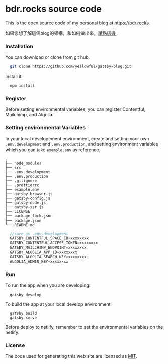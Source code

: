 # bdr.rocks source code

This is the open source code of my personal blog at <https://bdr.rocks>.

如果您想了解這個blog的架構，和如何做出來，[請點這邊](https://www.bdr.rocks/project/personal-blog/ "請點這邊")。

### Installation

You can download or clone from git hub.

```bash
  git clone https://github.com/yellowful/gatsby-blog.git
```

Install it:

```bash
  npm install
```

### Register

Before setting environmental variables, you can register Contentful, Mailchimp, and Algolia.

### Setting environmental Variables

In your local developement environment, create and setting your own `.env.development` and `.env.production`, and setting environment variables which you can take `example.env` as reference.

    .
    ├── node_modules
    ├── src
    ├── .env.development
    ├── .env.production
    ├── .gitignore
    ├── .prettierrc
    ├── example.env
    ├── gatsby-browser.js
    ├── gatsby-config.js
    ├── gatsby-node.js
    ├── gatsby-ssr.js
    ├── LICENSE
    ├── package-lock.json
    ├── package.json
    └── README.md

```javascript
  //save as .env.development
  GATSBY_CONTENTFUL_SPACE_ID=xxxxxxxx
  GATSBY_CONTENTFUL_ACCESS_TOKEN=xxxxxxxx
  GATSBY_MAILCHIMP_ENDPOINT=xxxxxxxx
  GATSBY_ALGOLIA_APP_ID=xxxxxxxx
  GATSBY_ALGOLIA_SEARCH_KEY=xxxxxxxx
  ALGOLIA_ADMIN_KEY=xxxxxxxx
```

### Run

To run the app when you are developing:

```
  gatsby develop
```

To build the app at your local develop environment:

```
  gatsby build
  gatsby serve
```

Before deploy to netlify, remember to set the environmental variables on the netlify.

### License

The code used for generating this web site are licensed as [MIT](./LICENSE "MIT").





